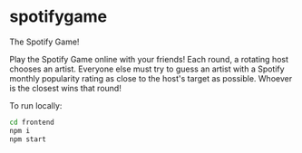 # spotifygame
The Spotify Game!

Play the Spotify Game online with your friends! Each round, a rotating host chooses an artist. Everyone else must try to guess an artist with a Spotify monthly popularity rating as close to the host's target as possible. Whoever is the closest wins that round!

To run locally:

```sh
cd frontend
npm i
npm start
```